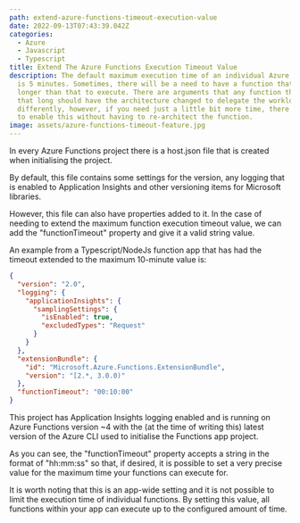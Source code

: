 ```yaml
---
path: extend-azure-functions-timeout-execution-value
date: 2022-09-13T07:43:39.042Z
categories:
  - Azure
  - Javascript
  - Typescript
title: Extend The Azure Functions Execution Timeout Value
description: The default maximum execution time of an individual Azure Function
  is 5 minutes. Sometimes, there will be a need to have a function that takes
  longer than that to execute. There are arguments that any function that takes
  that long should have the architecture changed to delegate the workload
  differently, however, if you need just a little bit more time, there is a way
  to enable this without having to re-architect the function.
image: assets/azure-functions-timeout-feature.jpg
---
```

In every Azure Functions project there is a host.json file that is created when initialising the project.

By default, this file contains some settings for the version, any logging that is enabled to Application Insights and other versioning items for Microsoft libraries.

However, this file can also have properties added to it. In the case of needing to extend the maximum function execution timeout value, we can add the "functionTimeout" property and give it a valid string value.

A﻿n example from a Typescript/NodeJs function app that has had the timeout extended to the maximum 10-minute value is:

```json
{
  "version": "2.0",
  "logging": {
    "applicationInsights": {
      "samplingSettings": {
        "isEnabled": true,
        "excludedTypes": "Request"
      }
    }
  },
  "extensionBundle": {
    "id": "Microsoft.Azure.Functions.ExtensionBundle",
    "version": "[2.*, 3.0.0)"
  },
  "functionTimeout": "00:10:00"
}
```

This project has Application Insights logging enabled and is running on Azure Functions version ~4 with the (at the time of writing this) latest version of the Azure CLI used to initialise the Functions app project.

As you can see, the "functionTimeout" property accepts a string in the format of "hh:mm:ss" so that, if desired, it is possible to set a very precise value for the maximum time your functions can execute for.

It is worth noting that this is an app-wide setting and it is not possible to limit the execution time of individual functions. By setting this value, all functions within your app can execute up to the configured amount of time.